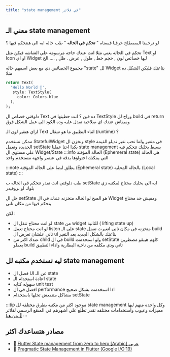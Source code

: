 ```yaml
---
title: "state management في فلاتر"
---
```


 
## معني الـ state management

لو ترجمنا المصطلح حرفيا فمعناه " **تحكم في الحاله** " طب حاله ايه الي هنتحكم فيها ؟

تحكم في الحاله يعني مثلا انت عندك حاجه مرسومه علي الشاشه فيكن مثل Text او Icon او اي Widget
 ليها خصائص لون , حجم خط , طول , عرض . ظل , .....الخ

مجموع الخصائص دي مع بعض اسمهم حاله "state" لل Widget بتاعتك
فليكن الشكل ده مثلا

<!-- truncate -->

 ```dart
return Text(
   'Hello World 👋',
    style: TextStyle(
      color: Colors.blue
   ),
);
 ```
 دلوقتي خصاص ال Text ده فين ؟ انت حطيتها في TextStyle وراح لل build في return ومبقاش عندك اي صلاحية تعدل عليه وده الكود الي عمل الشكل فوق

ازاي هنغير لون الـ Text اثناء التطبيق ما هو شغال (runtime) ?

ممكن نستخدم StatefulWidget ونخزن ال style في متغير ولما نحب نغير نديلو القيمة الجديده ونعمل setState
بكدا احنا عملنا state management بسيط يخليك تتحكم فيه علي مستوي ال Widget/State
:::info
 الحالة المؤقتة (Ephemeral state)
  هي الحالة التي يمكنك احتواؤها بدقة في عنصر واجهة مستخدم واحد

:::note
يطلق ايضا علي الحاله المؤقتة (Ephemeral state)  بالحاله المحليه (Local state)
:::


طب دلوقتي انت تقدر تتحكم في الحاله ب setState ايه الي يخليك محتاج لمكتبه زي بلوك او بروفيدر

حل ال setState هو الصح لو الحاله متخزنه عندك في ال Widget ومفيش حد محتاج يتحكم فيها من مكان تاني

لكن :

*  لو انت محتاج تنقل ال state من widget للثانية ( lifting state up)
* لو انت محتاج تعمل listen علي الـ state  متخزنه في مكان تاني اتغيرت تعمل build تاني علشان تعرض ال ui بتاعتك بالشكل الجديد بعد التغير
* عندك اكتر من child في ال build ولو استخدمت setState كلهم هيبقو مضطرين يعملو build تاني ودي مكلفه من ناحية البطارية واداء التطبيق 

## ليه تستخدم مكتبه لل state management
* فصل ال UI عن الـ state
* اعادة استخدام الـ state
* سهوله كتابه unit test 
* افضل في ال performance اذا استخدمت بشكل صحيح
* مشاكل متنفعش تحلها باستخدام setState  


:::tip
موجود اكثر من مكتبه بطرق مختلفه لل state management وكل واحده منهم ليها مميزات وعيوب واستخدامات مختلفه
تقدر تطلع علي اشهرهم في المىقع الرسمي لفلاتر
[من هنا 🔗](https://docs.flutter.dev/data-and-backend/state-mgmt/options) 
:::


## مصادر هتساعدك اكثر
- 🔗 [Flutter State management from zero to hero [Arabic] عربي](https://youtu.be/TI1XovoHejA?si=p0D7t4zRFFj_bsf5)
- 🔗 [Pragmatic State Management in Flutter (Google I/O'19)](https://youtu.be/d_m5csmrf7I?si=paUJwiVliJLHUJ7q)